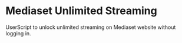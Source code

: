# Mediaset Unlimited Streaming
UserScript to unlock unlimited streaming on Mediaset website without logging in.
